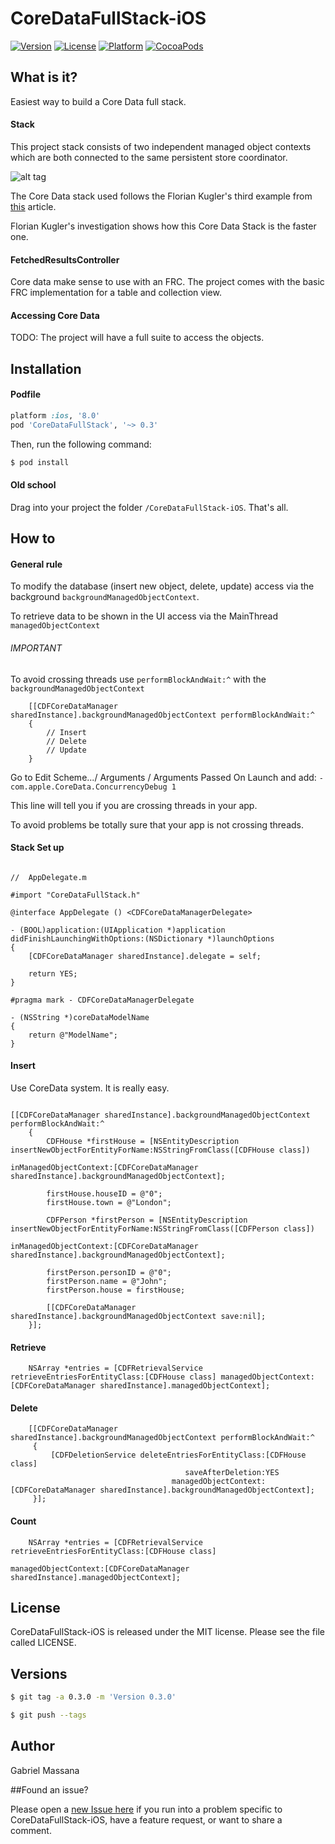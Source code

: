 # CoreDataFullStack-iOS

[![Version](https://img.shields.io/cocoapods/v/CoreDataFullStack.svg?style=flat-square)](http://cocoapods.org/pods/CoreDataFullStack)
[![License](https://img.shields.io/cocoapods/l/CoreDataFullStack.svg?style=flat-square)](http://cocoapods.org/pods/CoreDataFullStack)
[![Platform](https://img.shields.io/cocoapods/p/CoreDataFullStack.svg?style=flat-square)](http://cocoapods.org/pods/CoreDataFullStack)
[![CocoaPods](https://img.shields.io/cocoapods/metrics/doc-percent/CoreDataFullStack.svg?style=flat-square)](http://cocoapods.org/pods/CoreDataFullStack)

##   What is it?

Easiest way to build a Core Data full stack.

#### Stack

This project stack consists of two independent managed object contexts which are both connected to the same persistent store coordinator.  

![alt tag](http://floriankugler.com/images/cd-stack-3-d53fc6f6.png)

The Core Data stack used follows the Florian Kugler's third example from [this](http://floriankugler.com/2013/04/29/concurrent-core-data-stack-performance-shootout/) article.

Florian Kugler's investigation shows how this Core Data Stack is the faster one.


#### FetchedResultsController

Core data make sense to use with an FRC. The project comes with the basic FRC implementation for a table and collection view.

#### Accessing Core Data

TODO: The project will have a full suite to access the objects.

## Installation

#### Podfile

```ruby
platform :ios, '8.0'
pod 'CoreDataFullStack', '~> 0.3'
```

Then, run the following command:

```bash
$ pod install
```

#### Old school

Drag into your project the folder `/CoreDataFullStack-iOS`. That's all.

## How to

#### General rule

To modify the database (insert new object, delete, update) access via the background ```backgroundManagedObjectContext```.

To retrieve data to be shown in the UI access via the MainThread ```managedObjectContext```

###### IMPORTANT

To avoid crossing threads use ```performBlockAndWait:^``` with the ```backgroundManagedObjectContext```

```objc
	[[CDFCoreDataManager sharedInstance].backgroundManagedObjectContext performBlockAndWait:^
    {
    	// Insert
    	// Delete
    	// Update
    }
```

Go to Edit Scheme.../ Arguments / Arguments Passed On Launch and add: ```-com.apple.CoreData.ConcurrencyDebug 1```

This line will tell you if you are crossing threads in your app.

To avoid problems be totally sure that your app is not crossing threads.

#### Stack Set up

```objc

//  AppDelegate.m

#import "CoreDataFullStack.h"

@interface AppDelegate () <CDFCoreDataManagerDelegate>

- (BOOL)application:(UIApplication *)application didFinishLaunchingWithOptions:(NSDictionary *)launchOptions
{
    [CDFCoreDataManager sharedInstance].delegate = self;
    
    return YES;
}

#pragma mark - CDFCoreDataManagerDelegate

- (NSString *)coreDataModelName
{
    return @"ModelName";
}

```

#### Insert

Use CoreData system. It is really easy.

```objc

[[CDFCoreDataManager sharedInstance].backgroundManagedObjectContext performBlockAndWait:^
    {
        CDFHouse *firstHouse = [NSEntityDescription insertNewObjectForEntityForName:NSStringFromClass([CDFHouse class])
                                                             inManagedObjectContext:[CDFCoreDataManager sharedInstance].backgroundManagedObjectContext];
        
        firstHouse.houseID = @"0";
        firstHouse.town = @"London";
        
        CDFPerson *firstPerson = [NSEntityDescription insertNewObjectForEntityForName:NSStringFromClass([CDFPerson class])
                                                               inManagedObjectContext:[CDFCoreDataManager sharedInstance].backgroundManagedObjectContext];
        
        firstPerson.personID = @"0";
        firstPerson.name = @"John";
        firstPerson.house = firstHouse;

        [[CDFCoreDataManager sharedInstance].backgroundManagedObjectContext save:nil];
    }];

```

#### Retrieve

```objc
    NSArray *entries = [CDFRetrievalService retrieveEntriesForEntityClass:[CDFHouse class] managedObjectContext:[CDFCoreDataManager sharedInstance].managedObjectContext];
```

#### Delete
```objc
    [[CDFCoreDataManager sharedInstance].backgroundManagedObjectContext performBlockAndWait:^
     {
         [CDFDeletionService deleteEntriesForEntityClass:[CDFHouse class]
                                       saveAfterDeletion:YES
                                    managedObjectContext:[CDFCoreDataManager sharedInstance].backgroundManagedObjectContext];
     }];
```

#### Count
```objc
	NSArray *entries = [CDFRetrievalService retrieveEntriesForEntityClass:[CDFHouse class]
                                                     managedObjectContext:[CDFCoreDataManager sharedInstance].managedObjectContext];
```
## License

CoreDataFullStack-iOS is released under the MIT license. Please see the file called LICENSE.

## Versions

```bash
$ git tag -a 0.3.0 -m 'Version 0.3.0'

$ git push --tags
```

## Author

Gabriel Massana

##Found an issue?

Please open a [new Issue here](https://github.com/GabrielMassana/CoreDataFullStack-iOS/issues/new) if you run into a problem specific to CoreDataFullStack-iOS, have a feature request, or want to share a comment.


